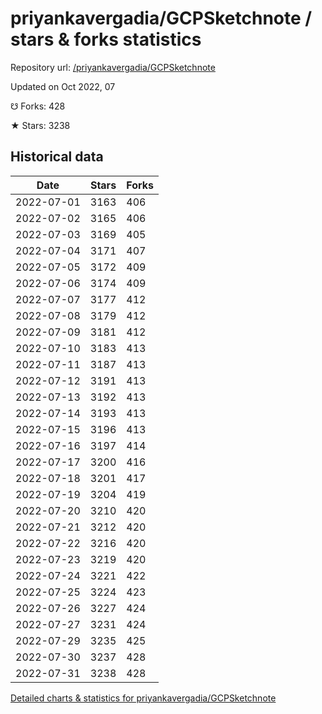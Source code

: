 # priyankavergadia/GCPSketchnote / stars & forks statistics

Repository url: [/priyankavergadia/GCPSketchnote](https://github.com/priyankavergadia/GCPSketchnote)

Updated on Oct 2022, 07

☋ Forks: 428

★ Stars: 3238

## Historical data
| Date | Stars | Forks |
|------|-------|-------|
| 2022-07-01 | 3163 | 406 | 
| 2022-07-02 | 3165 | 406 | 
| 2022-07-03 | 3169 | 405 | 
| 2022-07-04 | 3171 | 407 | 
| 2022-07-05 | 3172 | 409 | 
| 2022-07-06 | 3174 | 409 | 
| 2022-07-07 | 3177 | 412 | 
| 2022-07-08 | 3179 | 412 | 
| 2022-07-09 | 3181 | 412 | 
| 2022-07-10 | 3183 | 413 | 
| 2022-07-11 | 3187 | 413 | 
| 2022-07-12 | 3191 | 413 | 
| 2022-07-13 | 3192 | 413 | 
| 2022-07-14 | 3193 | 413 | 
| 2022-07-15 | 3196 | 413 | 
| 2022-07-16 | 3197 | 414 | 
| 2022-07-17 | 3200 | 416 | 
| 2022-07-18 | 3201 | 417 | 
| 2022-07-19 | 3204 | 419 | 
| 2022-07-20 | 3210 | 420 | 
| 2022-07-21 | 3212 | 420 | 
| 2022-07-22 | 3216 | 420 | 
| 2022-07-23 | 3219 | 420 | 
| 2022-07-24 | 3221 | 422 | 
| 2022-07-25 | 3224 | 423 | 
| 2022-07-26 | 3227 | 424 | 
| 2022-07-27 | 3231 | 424 | 
| 2022-07-29 | 3235 | 425 | 
| 2022-07-30 | 3237 | 428 | 
| 2022-07-31 | 3238 | 428 | 


[Detailed charts & statistics for priyankavergadia/GCPSketchnote](https://reviewgithub.com/rep/priyankavergadia/GCPSketchnote)
